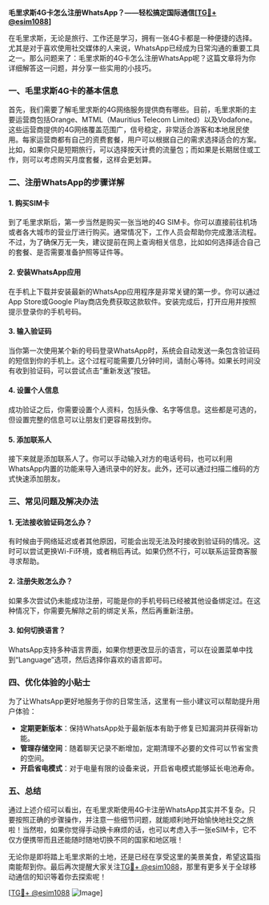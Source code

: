 **毛里求斯4G卡怎么注册WhatsApp？——轻松搞定国际通信[[TG💪+ @esim1088](https://t.me/s/esim1088)]**

在毛里求斯，无论是旅行、工作还是学习，拥有一张4G卡都是一种便捷的选择。尤其是对于喜欢使用社交媒体的人来说，WhatsApp已经成为日常沟通的重要工具之一。那么问题来了：毛里求斯的4G卡怎么注册WhatsApp呢？这篇文章将为你详细解答这一问题，并分享一些实用的小技巧。

### 一、毛里求斯4G卡的基本信息

首先，我们需要了解毛里求斯的4G网络服务提供商有哪些。目前，毛里求斯的主要运营商包括Orange、MTML（Mauritius Telecom Limited）以及Vodafone。这些运营商提供的4G网络覆盖范围广，信号稳定，非常适合游客和本地居民使用。每家运营商都有自己的资费套餐，用户可以根据自己的需求选择适合的方案。比如，如果你只是短期旅行，可以选择按天计费的流量包；而如果是长期居住或工作，则可以考虑购买月度套餐，这样会更划算。

### 二、注册WhatsApp的步骤详解

#### 1. 购买SIM卡
到了毛里求斯后，第一步当然是购买一张当地的4G SIM卡。你可以直接前往机场或者各大城市的营业厅进行购买。通常情况下，工作人员会帮助你完成激活流程。不过，为了确保万无一失，建议提前在网上查询相关信息，比如如何选择适合自己的套餐、是否需要准备护照等证件等。

#### 2. 安装WhatsApp应用
在手机上下载并安装最新的WhatsApp应用程序是非常关键的第一步。你可以通过App Store或Google Play商店免费获取这款软件。安装完成后，打开应用并按照提示登录你的手机号码。

#### 3. 输入验证码
当你第一次使用某个新的号码登录WhatsApp时，系统会自动发送一条包含验证码的短信到你的手机上。这个过程可能需要几分钟时间，请耐心等待。如果长时间没有收到验证码，可以尝试点击“重新发送”按钮。

#### 4. 设置个人信息
成功验证之后，你需要设置个人资料，包括头像、名字等信息。这些都是可选的，但设置完整的信息可以让朋友们更容易找到你。

#### 5. 添加联系人
接下来就是添加联系人了。你可以手动输入对方的电话号码，也可以利用WhatsApp内置的功能来导入通讯录中的好友。此外，还可以通过扫描二维码的方式快速添加朋友。

### 三、常见问题及解决办法

#### 1. 无法接收验证码怎么办？
有时候由于网络延迟或者其他原因，可能会出现无法及时接收到验证码的情况。这时可以尝试更换Wi-Fi环境，或者稍后再试。如果仍然不行，可以联系运营商客服寻求帮助。

#### 2. 注册失败怎么办？
如果多次尝试仍未能成功注册，可能是你的手机号码已经被其他设备绑定过。在这种情况下，你需要先解除之前的绑定关系，然后再重新注册。

#### 3. 如何切换语言？
WhatsApp支持多种语言界面，如果你想更改显示的语言，可以在设置菜单中找到“Language”选项，然后选择你喜欢的语言即可。

### 四、优化体验的小贴士

为了让WhatsApp更好地服务于你的日常生活，这里有一些小建议可以帮助提升用户体验：

- **定期更新版本**：保持WhatsApp处于最新版本有助于修复已知漏洞并获得新功能。
- **管理存储空间**：随着聊天记录不断增加，定期清理不必要的文件可以节省宝贵的空间。
- **开启省电模式**：对于电量有限的设备来说，开启省电模式能够延长电池寿命。

### 五、总结

通过上述介绍可以看出，在毛里求斯使用4G卡注册WhatsApp其实并不复杂。只要按照正确的步骤操作，并注意一些细节问题，就能顺利地开始愉快地社交之旅啦！当然啦，如果你觉得手动换卡麻烦的话，也可以考虑入手一张eSIM卡，它不仅方便携带而且还能随时随地切换不同的国家和地区哦！

无论你是即将踏上毛里求斯的土地，还是已经在享受这里的美景美食，希望这篇指南能帮到你。最后再次提醒大家关注[TG💪+ @esim1088](https://t.me/s/esim1088)，那里有更多关于全球移动通信的知识等着你去探索呢！

[[TG💪+ @esim1088](https://t.me/s/esim1088) ![Image](https://i.postimg.cc/4NQfJmqS/Snipaste-2025-05-13-00-14-12.png)]